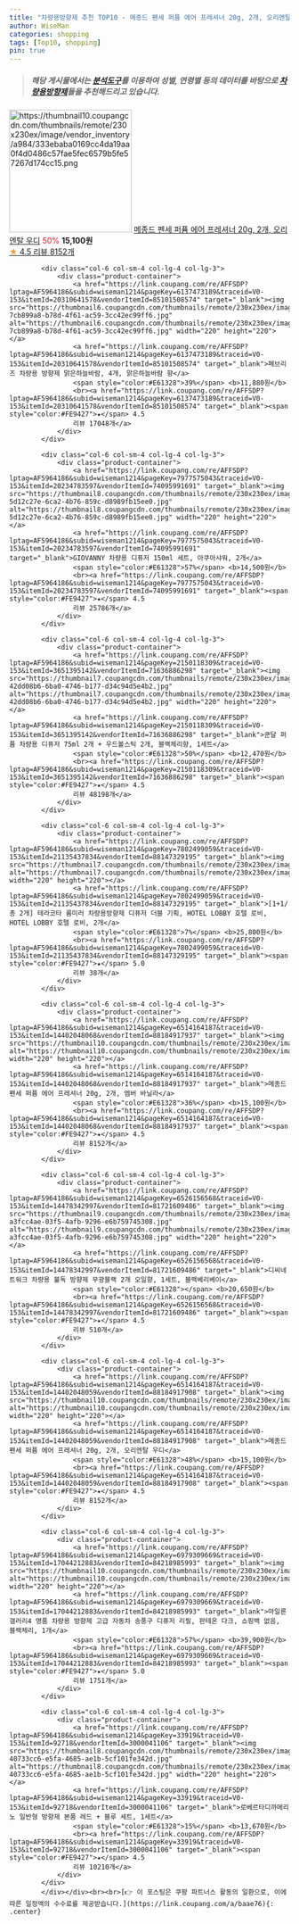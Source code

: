 ```yaml
---
title: "차량용방향제 추천 TOP10 - 메종드 펜세 퍼퓸 에어 프레셔너 20g, 2개, 오리엔탈 우디"
author: WiseMan
categories: shopping
tags: [Top10, shopping]
pin: true
---
```


> ##### 해당 게시물에서는 [**분석도구**](https://itemscout.io/)를 이용하여 **성별**, **연령별** 등의 데이터를 바탕으로 [**차량용방향제**](https://link.coupang.com/a/baae76)들을 추천해드리고 있습니다.
<div class="container"><div class="row">
            <div class="col-6 col-sm-4 col-lg-4 col-lg-3">
                <div class="product-container">
                    <a href="https://link.coupang.com/re/AFFSDP?lptag=AF5964186&subid=wiseman1214&pageKey=6514164187&traceid=V0-153&itemId=14402048059&vendorItemId=88184917908" target="_blank"><img src="https://thumbnail10.coupangcdn.com/thumbnails/remote/230x230ex/image/vendor_inventory/a984/333ebaba0169cc4da19aa0f4d0486c57fae5fec6579b5fe57267d174cc15.png" alt="https://thumbnail10.coupangcdn.com/thumbnails/remote/230x230ex/image/vendor_inventory/a984/333ebaba0169cc4da19aa0f4d0486c57fae5fec6579b5fe57267d174cc15.png" width="220" height="220"></a>
                    <a href="https://link.coupang.com/re/AFFSDP?lptag=AF5964186&subid=wiseman1214&pageKey=6514164187&traceid=V0-153&itemId=14402048059&vendorItemId=88184917908" target="_blank">메종드 펜세 퍼퓸 에어 프레셔너 20g, 2개, 오리엔탈 우디</a>
                    <span style="color:#E61328">50%</span> <b>15,100원</b>
                    <br><a href="https://link.coupang.com/re/AFFSDP?lptag=AF5964186&subid=wiseman1214&pageKey=6514164187&traceid=V0-153&itemId=14402048059&vendorItemId=88184917908" target="_blank"><span style="color:#FE9427">★</span> 4.5
                    리뷰 8152개</a>
                </div>
            </div>
            
            <div class="col-6 col-sm-4 col-lg-4 col-lg-3">
                <div class="product-container">
                    <a href="https://link.coupang.com/re/AFFSDP?lptag=AF5964186&subid=wiseman1214&pageKey=6137473189&traceid=V0-153&itemId=20310641578&vendorItemId=85101508574" target="_blank"><img src="https://thumbnail6.coupangcdn.com/thumbnails/remote/230x230ex/image/retail/images/2097022700156146-7cb899a8-b78d-4f61-ac59-3cc42ec99ff6.jpg" alt="https://thumbnail6.coupangcdn.com/thumbnails/remote/230x230ex/image/retail/images/2097022700156146-7cb899a8-b78d-4f61-ac59-3cc42ec99ff6.jpg" width="220" height="220"></a>
                    <a href="https://link.coupang.com/re/AFFSDP?lptag=AF5964186&subid=wiseman1214&pageKey=6137473189&traceid=V0-153&itemId=20310641578&vendorItemId=85101508574" target="_blank">페브리즈 차량용 방향제 맑은하늘바람, 4개, 맑은하늘바람 향</a>
                    <span style="color:#E61328">39%</span> <b>11,880원</b>
                    <br><a href="https://link.coupang.com/re/AFFSDP?lptag=AF5964186&subid=wiseman1214&pageKey=6137473189&traceid=V0-153&itemId=20310641578&vendorItemId=85101508574" target="_blank"><span style="color:#FE9427">★</span> 4.5
                    리뷰 17048개</a>
                </div>
            </div>
            
            <div class="col-6 col-sm-4 col-lg-4 col-lg-3">
                <div class="product-container">
                    <a href="https://link.coupang.com/re/AFFSDP?lptag=AF5964186&subid=wiseman1214&pageKey=7977575043&traceid=V0-153&itemId=20234783597&vendorItemId=74095991691" target="_blank"><img src="https://thumbnail8.coupangcdn.com/thumbnails/remote/230x230ex/image/retail/images/37685327476379-5d12c27e-6ca2-4b76-859c-d8989fb15ee0.jpg" alt="https://thumbnail8.coupangcdn.com/thumbnails/remote/230x230ex/image/retail/images/37685327476379-5d12c27e-6ca2-4b76-859c-d8989fb15ee0.jpg" width="220" height="220"></a>
                    <a href="https://link.coupang.com/re/AFFSDP?lptag=AF5964186&subid=wiseman1214&pageKey=7977575043&traceid=V0-153&itemId=20234783597&vendorItemId=74095991691" target="_blank">GIOVANNY 차량용 디퓨저 150ml 세트, 아쿠아샤워, 2개</a>
                    <span style="color:#E61328">57%</span> <b>14,500원</b>
                    <br><a href="https://link.coupang.com/re/AFFSDP?lptag=AF5964186&subid=wiseman1214&pageKey=7977575043&traceid=V0-153&itemId=20234783597&vendorItemId=74095991691" target="_blank"><span style="color:#FE9427">★</span> 4.5
                    리뷰 25786개</a>
                </div>
            </div>
            
            <div class="col-6 col-sm-4 col-lg-4 col-lg-3">
                <div class="product-container">
                    <a href="https://link.coupang.com/re/AFFSDP?lptag=AF5964186&subid=wiseman1214&pageKey=2150118309&traceid=V0-153&itemId=3651395142&vendorItemId=71636886298" target="_blank"><img src="https://thumbnail7.coupangcdn.com/thumbnails/remote/230x230ex/image/retail/images/3757698535031163-42dd08b6-6ba0-4746-b177-d34c94d5e4b2.jpg" alt="https://thumbnail7.coupangcdn.com/thumbnails/remote/230x230ex/image/retail/images/3757698535031163-42dd08b6-6ba0-4746-b177-d34c94d5e4b2.jpg" width="220" height="220"></a>
                    <a href="https://link.coupang.com/re/AFFSDP?lptag=AF5964186&subid=wiseman1214&pageKey=2150118309&traceid=V0-153&itemId=3651395142&vendorItemId=71636886298" target="_blank">쿤달 퍼퓸 차량용 디퓨저 75ml 2개 + 우드볼스틱 2개, 블랙체리향, 1세트</a>
                    <span style="color:#E61328">50%</span> <b>12,470원</b>
                    <br><a href="https://link.coupang.com/re/AFFSDP?lptag=AF5964186&subid=wiseman1214&pageKey=2150118309&traceid=V0-153&itemId=3651395142&vendorItemId=71636886298" target="_blank"><span style="color:#FE9427">★</span> 4.5
                    리뷰 48198개</a>
                </div>
            </div>
            
            <div class="col-6 col-sm-4 col-lg-4 col-lg-3">
                <div class="product-container">
                    <a href="https://link.coupang.com/re/AFFSDP?lptag=AF5964186&subid=wiseman1214&pageKey=7802499059&traceid=V0-153&itemId=21135437834&vendorItemId=88147329195" target="_blank"><img src="https://thumbnail7.coupangcdn.com/thumbnails/remote/230x230ex/image/vendor_inventory/c934/dfe880907e3b5c49a8390b8e98243053a542ed66b6ed2181036e800f3ded.jpg" alt="https://thumbnail7.coupangcdn.com/thumbnails/remote/230x230ex/image/vendor_inventory/c934/dfe880907e3b5c49a8390b8e98243053a542ed66b6ed2181036e800f3ded.jpg" width="220" height="220"></a>
                    <a href="https://link.coupang.com/re/AFFSDP?lptag=AF5964186&subid=wiseman1214&pageKey=7802499059&traceid=V0-153&itemId=21135437834&vendorItemId=88147329195" target="_blank">[1+1/총 2개] 테라코타 룸미러 차량용방향제 디퓨저 더블 기획, HOTEL LOBBY 호텔 로비, HOTEL LOBBY 호텔 로비, 2개</a>
                    <span style="color:#E61328">7%</span> <b>25,800원</b>
                    <br><a href="https://link.coupang.com/re/AFFSDP?lptag=AF5964186&subid=wiseman1214&pageKey=7802499059&traceid=V0-153&itemId=21135437834&vendorItemId=88147329195" target="_blank"><span style="color:#FE9427">★</span> 5.0
                    리뷰 38개</a>
                </div>
            </div>
            
            <div class="col-6 col-sm-4 col-lg-4 col-lg-3">
                <div class="product-container">
                    <a href="https://link.coupang.com/re/AFFSDP?lptag=AF5964186&subid=wiseman1214&pageKey=6514164187&traceid=V0-153&itemId=14402048068&vendorItemId=88184917937" target="_blank"><img src="https://thumbnail10.coupangcdn.com/thumbnails/remote/230x230ex/image/vendor_inventory/8906/64bde21cc69581808168b5d79af60d4c36e2f34f2459435b1988c3fb0b99.png" alt="https://thumbnail10.coupangcdn.com/thumbnails/remote/230x230ex/image/vendor_inventory/8906/64bde21cc69581808168b5d79af60d4c36e2f34f2459435b1988c3fb0b99.png" width="220" height="220"></a>
                    <a href="https://link.coupang.com/re/AFFSDP?lptag=AF5964186&subid=wiseman1214&pageKey=6514164187&traceid=V0-153&itemId=14402048068&vendorItemId=88184917937" target="_blank">메종드 펜세 퍼퓸 에어 프레셔너 20g, 2개, 엠버 바닐라</a>
                    <span style="color:#E61328">36%</span> <b>15,100원</b>
                    <br><a href="https://link.coupang.com/re/AFFSDP?lptag=AF5964186&subid=wiseman1214&pageKey=6514164187&traceid=V0-153&itemId=14402048068&vendorItemId=88184917937" target="_blank"><span style="color:#FE9427">★</span> 4.5
                    리뷰 8152개</a>
                </div>
            </div>
            
            <div class="col-6 col-sm-4 col-lg-4 col-lg-3">
                <div class="product-container">
                    <a href="https://link.coupang.com/re/AFFSDP?lptag=AF5964186&subid=wiseman1214&pageKey=6526156568&traceid=V0-153&itemId=14478342997&vendorItemId=81721609486" target="_blank"><img src="https://thumbnail9.coupangcdn.com/thumbnails/remote/230x230ex/image/retail/images/1544844040550871-a3fcc4ae-03f5-4afb-9296-e6b759745308.jpg" alt="https://thumbnail9.coupangcdn.com/thumbnails/remote/230x230ex/image/retail/images/1544844040550871-a3fcc4ae-03f5-4afb-9296-e6b759745308.jpg" width="220" height="220"></a>
                    <a href="https://link.coupang.com/re/AFFSDP?lptag=AF5964186&subid=wiseman1214&pageKey=6526156568&traceid=V0-153&itemId=14478342997&vendorItemId=81721609486" target="_blank">디씨네트워크 차량용 불독 방향제 무광블랙 2개 오일향, 1세트, 블랙베리베이</a>
                    <span style="color:#E61328"></span> <b>20,650원</b>
                    <br><a href="https://link.coupang.com/re/AFFSDP?lptag=AF5964186&subid=wiseman1214&pageKey=6526156568&traceid=V0-153&itemId=14478342997&vendorItemId=81721609486" target="_blank"><span style="color:#FE9427">★</span> 4.5
                    리뷰 510개</a>
                </div>
            </div>
            
            <div class="col-6 col-sm-4 col-lg-4 col-lg-3">
                <div class="product-container">
                    <a href="https://link.coupang.com/re/AFFSDP?lptag=AF5964186&subid=wiseman1214&pageKey=6514164187&traceid=V0-153&itemId=14402048059&vendorItemId=88184917908" target="_blank"><img src="https://thumbnail10.coupangcdn.com/thumbnails/remote/230x230ex/image/vendor_inventory/a984/333ebaba0169cc4da19aa0f4d0486c57fae5fec6579b5fe57267d174cc15.png" alt="https://thumbnail10.coupangcdn.com/thumbnails/remote/230x230ex/image/vendor_inventory/a984/333ebaba0169cc4da19aa0f4d0486c57fae5fec6579b5fe57267d174cc15.png" width="220" height="220"></a>
                    <a href="https://link.coupang.com/re/AFFSDP?lptag=AF5964186&subid=wiseman1214&pageKey=6514164187&traceid=V0-153&itemId=14402048059&vendorItemId=88184917908" target="_blank">메종드 펜세 퍼퓸 에어 프레셔너 20g, 2개, 오리엔탈 우디</a>
                    <span style="color:#E61328">48%</span> <b>15,100원</b>
                    <br><a href="https://link.coupang.com/re/AFFSDP?lptag=AF5964186&subid=wiseman1214&pageKey=6514164187&traceid=V0-153&itemId=14402048059&vendorItemId=88184917908" target="_blank"><span style="color:#FE9427">★</span> 4.5
                    리뷰 8152개</a>
                </div>
            </div>
            
            <div class="col-6 col-sm-4 col-lg-4 col-lg-3">
                <div class="product-container">
                    <a href="https://link.coupang.com/re/AFFSDP?lptag=AF5964186&subid=wiseman1214&pageKey=6979309669&traceid=V0-153&itemId=17044212883&vendorItemId=84218985993" target="_blank"><img src="https://thumbnail10.coupangcdn.com/thumbnails/remote/230x230ex/image/vendor_inventory/ec47/be4df55b84d2fdd44c46b0f0a404a9a22c98e85b5b955601636d47d56b93.jpg" alt="https://thumbnail10.coupangcdn.com/thumbnails/remote/230x230ex/image/vendor_inventory/ec47/be4df55b84d2fdd44c46b0f0a404a9a22c98e85b5b955601636d47d56b93.jpg" width="220" height="220"></a>
                    <a href="https://link.coupang.com/re/AFFSDP?lptag=AF5964186&subid=wiseman1214&pageKey=6979309669&traceid=V0-153&itemId=17044212883&vendorItemId=84218985993" target="_blank">마일론 갤러리4 명품 차량용 방향제 고급 자동차 송풍구 디퓨저 리필, 판테온 다크, 쇼핑백 없음, 블랙체리, 1개</a>
                    <span style="color:#E61328">57%</span> <b>39,900원</b>
                    <br><a href="https://link.coupang.com/re/AFFSDP?lptag=AF5964186&subid=wiseman1214&pageKey=6979309669&traceid=V0-153&itemId=17044212883&vendorItemId=84218985993" target="_blank"><span style="color:#FE9427">★</span> 5.0
                    리뷰 1751개</a>
                </div>
            </div>
            
            <div class="col-6 col-sm-4 col-lg-4 col-lg-3">
                <div class="product-container">
                    <a href="https://link.coupang.com/re/AFFSDP?lptag=AF5964186&subid=wiseman1214&pageKey=33919&traceid=V0-153&itemId=92718&vendorItemId=3000041106" target="_blank"><img src="https://thumbnail8.coupangcdn.com/thumbnails/remote/230x230ex/image/retail/images/1171396789894486-40733cc6-e5fa-4685-ae1b-5cf101fe342d.jpg" alt="https://thumbnail8.coupangcdn.com/thumbnails/remote/230x230ex/image/retail/images/1171396789894486-40733cc6-e5fa-4685-ae1b-5cf101fe342d.jpg" width="220" height="220"></a>
                    <a href="https://link.coupang.com/re/AFFSDP?lptag=AF5964186&subid=wiseman1214&pageKey=33919&traceid=V0-153&itemId=92718&vendorItemId=3000041106" target="_blank">로베르타디까메리노 일반형 방향제 본품 레드 + 블루 세트, 1세트</a>
                    <span style="color:#E61328">15%</span> <b>13,670원</b>
                    <br><a href="https://link.coupang.com/re/AFFSDP?lptag=AF5964186&subid=wiseman1214&pageKey=33919&traceid=V0-153&itemId=92718&vendorItemId=3000041106" target="_blank"><span style="color:#FE9427">★</span> 4.5
                    리뷰 10210개</a>
                </div>
            </div>
            </div></div><br><br>[👉 이 포스팅은 쿠팡 파트너스 활동의 일환으로, 이에 따른 일정액의 수수료를 제공받습니다.](https://link.coupang.com/a/baae76){: .center}